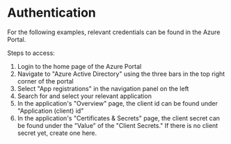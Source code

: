 # Authentication
For the following examples, relevant credentials can be found in the Azure Portal.

Steps to access:
1. Login to the home page of the Azure Portal
2. Navigate to "Azure Active Directory" using the three bars in the top right corner of the portal
3. Select "App registrations" in the navigation panel on the left
4. Search for and select your relevant application
5. In the application's "Overview" page, the client id can be found under "Application (client) id"
6. In the application's "Certificates & Secrets" page, the client secret can be found under the "Value" of the "Client Secrets." If there is no client secret yet, create one here.
